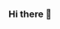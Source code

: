 ### Hi there 👋

<!--
**Deepaklahari/Deepaklahari** is a ✨ _special_ ✨ repository because its `README.md` (this file) appears on your GitHub profile.

Here are some ideas to get you started:

- 🔭 I’m currently studying
- 🌱 I’m currently learning Web Development
- 📫 Reach me on Twitter - twitter.com/deepaklahari7
- 😄 Pronouns: RJ Lahari
- ⚡ Fun fact: Skiddish
-->
